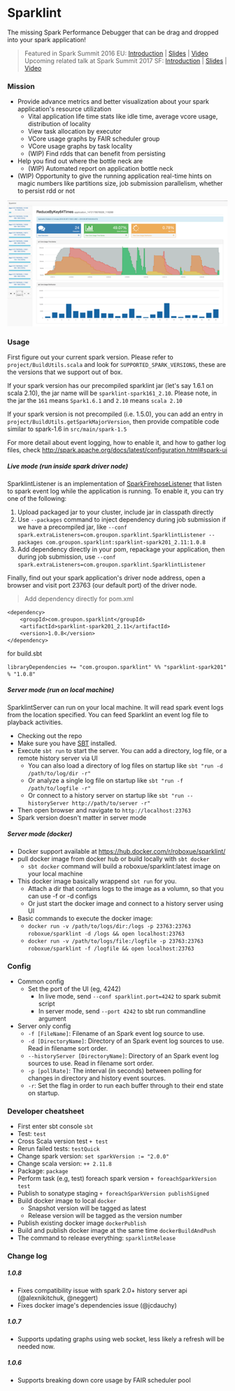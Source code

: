 Sparklint
========

The missing Spark Performance Debugger that can be drag and dropped into your spark application!

> Featured in Spark Summit 2016 EU: [Introduction](https://spark-summit.org/eu-2016/events/sparklint-a-tool-for-monitoring-identifying-and-tuning-inefficient-spark-jobs-across-your-cluster/) | [Slides](https://www.slideshare.net/SparkSummit/spark-summit-eu-talk-by-simon-whitear) | [Video](https://www.youtube.com/watch?v=reGerTzcvoA)    
Upcoming related talk at Spark Summit 2017 SF: [Introduction](https://spark-summit.org/2017/events/continuous-application-with-fair-scheduler/) | [Slides](https://www.slideshare.net/databricks/continuous-application-with-fair-scheduler-with-robert-xue) | [Video](https://youtu.be/oXwOQKXo9VE)

### Mission
- Provide advance metrics and better visualization about your spark application's resource utilization
  - Vital application life time stats like idle time, average vcore usage, distribution of locality
  - View task allocation by executor
  - VCore usage graphs by FAIR scheduler group
  - VCore usage graphs by task locality
  - (WIP) Find rdds that can benefit from persisting
- Help you find out where the bottle neck are
  - (WIP) Automated report on application bottle neck
- (WIP) Opportunity to give the running application real-time hints on magic numbers like partitions size, job submission parallelism, whether to persist rdd or not

![ScreenShot](screen_shot.png)

### Usage

First figure out your current spark version. Please refer to `project/BuildUtils.scala` and look for `SUPPORTED_SPARK_VERSIONS`, these are the versions that we support out of box.

If your spark version has our precompiled sparklint jar (let's say 1.6.1 on scala 2.10), the jar name will be `sparklint-spark161_2.10`.
Please note, in the jar the `161` means `Spark1.6.1` and `2.10` means `scala 2.10`

If your spark version is not precompiled (i.e. 1.5.0), you can add an entry in `project/BuildUtils.getSparkMajorVersion`, then provide compatible code similar to spark-1.6 in `src/main/spark-1.5`

For more detail about event logging, how to enable it, and how to gather log files, check http://spark.apache.org/docs/latest/configuration.html#spark-ui

##### Live mode (run inside spark driver node)

SparklintListener is an implementation of [SparkFirehoseListener](https://spark.apache.org/docs/1.5.2/api/java/org/apache/spark/SparkFirehoseListener.html)
that listen to spark event log while the application is running. To enable it, you can try one of the following:

1. Upload packaged jar to your cluster, include jar in classpath directly
2. Use `--packages` command to inject dependency during job submission if we have a precompiled jar, like `--conf spark.extraListeners=com.groupon.sparklint.SparklintListener --packages com.groupon.sparklint:sparklint-spark201_2.11:1.0.8`
3. Add dependency directly in your pom, repackage your application, then during job submission, use `--conf spark.extraListeners=com.groupon.sparklint.SparklintListener`

Finally, find out your spark application's driver node address, open a browser and visit port 23763 (our default port) of the driver node.

> Add dependency directly for pom.xml
  ```
  <dependency>
      <groupId>com.groupon.sparklint</groupId>
      <artifactId>sparklint-spark201_2.11</artifactId>
      <version>1.0.8</version>
  </dependency>
  ```
  for build.sbt
  ```
  libraryDependencies += "com.groupon.sparklint" %% "sparklint-spark201" % "1.0.8"
  ```

##### Server mode (run on local machine)

SparklintServer can run on your local machine. It will read spark event logs from the location specified.
You can feed Sparklint an event log file to playback activities.

- Checking out the repo
- Make sure you have [SBT](http://www.scala-sbt.org/) installed.
- Execute `sbt run` to start the server. You can add a directory, log file, or a remote history server via UI
    - You can also load a directory of log files on startup like `sbt "run -d /path/to/log/dir -r"`
    - Or analyze a single log file on startup like `sbt "run -f /path/to/logfile -r"`
    - Or connect to a history server on startup like `sbt "run --historyServer http://path/to/server -r"`
- Then open browser and navigate to `http://localhost:23763`
- Spark version doesn't matter in server mode

##### Server mode (docker)
- Docker support available at https://hub.docker.com/r/roboxue/sparklint/
- pull docker image from docker hub or build locally with `sbt docker`
  - `sbt docker` command will build a roboxue/sparklint:latest image on your local machine
- This docker image basically wrappend `sbt run` for you. 
  - Attach a dir that contains logs to the image as a volumn, so that you can use -f or -d configs
  - Or just start the docker image and connect to a history server using UI
- Basic commands to execute the docker image:
  - `docker run -v /path/to/logs/dir:/logs -p 23763:23763 roboxue/sparklint -d /logs && open localhost:23763`
  - `docker run -v /path/to/logs/file:/logfile -p 23763:23763 roboxue/sparklint -f /logfile && open localhost:23763`


### Config
* Common config
    * Set the port of the UI (eg, 4242)
        - In live mode, send `--conf sparklint.port=4242` to spark submit script
        - In server mode, send `--port 4242` to sbt run commandline argument
* Server only config
    - `-f [FileName]`: Filename of an Spark event log source to use.
    - `-d [DirectoryName]`: Directory of an Spark event log sources to use. Read in filename sort order.
    - `--historyServer [DirectoryName]`: Directory of an Spark event log sources to use. Read in filename sort order.
    - `-p [pollRate]`: The interval (in seconds) between polling for changes in directory and history event sources.
    - `-r`: Set the flag in order to run each buffer through to their end state on startup.

### Developer cheatsheet

* First enter sbt console `sbt`
* Test: `test`
* Cross Scala version test `+ test`
* Rerun failed tests: `testQuick`
* Change spark version: `set sparkVersion := "2.0.0"`
* Change scala version: `++ 2.11.8`
* Package: `package`
* Perform task (e.g, test) foreach spark version `+ foreachSparkVersion test`
* Publish to sonatype staging `+ foreachSparkVersion publishSigned`
* Build docker image to local `docker`
    - Snapshot version will be tagged as latest
    - Release version will be tagged as the version number
* Publish existing docker image `dockerPublish`
* Build and publish docker image at the same time `dockerBuildAndPush`
* The command to release everything: `sparklintRelease`

### Change log

##### 1.0.8
- Fixes compatibility issue with spark 2.0+ history server api (@alexnikitchuk, @neggert)
- Fixes docker image's dependencies issue (@jcdauchy)

##### 1.0.7
- Supports updating graphs using web socket, less likely a refresh will be needed now.

##### 1.0.6
- Supports breaking down core usage by FAIR scheduler pool
 
 
 
 
 
 
 
 
 
 
 
 
 
 
 
 
 
 
 
 
 
 
 
 
 
 
 
 
 
 
 
 
 
 
 
 
 
 
 
 
 
 
 
 
 
 
 
 
 
 
 
 
 
 
 
 
 
 
 
 
 
 
 
 
 
 
 
 
 
 
 
 
 
 
 
 
 
 
 
 
 
 
 
 
 
 
 
 
 
 
 
 
 
 
 
 
 
 
 
 
 
 
 
 
 
 
 
 
 
 
 
 
 
 
 
 
 
 
 
 
 
 
 
 
 
 
 
 
 
 
 
 
 
 
 
 
 
 
 
 
 
 
 
 
 
 
 
 
 
 
 
 
 
 
 
 
 
 
 
 
 
 
 
 
 
 
 
 
 
 
 
 
 
 
 
 
 
 
 
 
 
 
 
 
 
 
 
 
 
 
 
 
 
 
 
 
 
 
 
 
 
 
 
 
 
 
 
 
 
 
 
 
 
 
 
 
 
 
 
 
 
 
 
 
 
 
 
 
 
 
 
 
 
 
 
 
 
 
 
 
 
 
 
 
 
 
 
 
 
 
 
 
 
 
 
 
 
 
 
 
 
 
 
 
 
    
 
 
 
 
 
 
 
 
 
 
 
 
 
 
 
 
 
 
 
 
 
 
 
 
 
 
 
 
 
 
 
 
 
 
 
 
 
 
 
 
 
 
 
 
 
 
 
 
 
 
 
 
 
 
 
 
 
 
 
 
 
 
 
 
 
 
 
 
 
 
 
 
 
 
 
 
 
 
 
 
 
 
 
 
 
 
 
 
 
 
 
 
 
 
 
 
 
 
 
 
 
 
 
 
 
 
 
 
 
 
 
 
 
 
 
 
 
 
 
 
 
 
 
 
 
 
 
 
 
 
 
 
 
 
 
 
 
 
 
 
 
 
 
 
 
 
 
 
 
 
 
 
 
 
 
 
 
 
 
 
 
 
 
 
 
 
 
 
 
 
 
 
 
 
 
 
 
 
 
 
 
 
 
 
 
 
 
 
 
 
 
 
 
 
 
 
 
 
 
 
 
 
 
 
 
 
 
 
 
 
 
 
 
 
 
 
 
 
 
 
 
 
 
 
 
 
 
 
 
 
 
 
 
 
 
 
 
 
 
 
 
 
 
 
 
 
 
 
 
 
 
 
 
 
 
 
 
 
 
 
 
 
 
 
 
 
 
 
 
 
 
 
 
 
 
 
 
 
 
 
 
 
 
 
 
 
 
 
 
 
 
 
 
 
 
 
 
 
 
 
 
 
 
 
 
 
 
 
 
 
 
 
 
 
 
 
 
 
 
 
 
 
 
 
 
 
 
 
 
 
 
 
 
 
 
 
 
 
 
 
 
 
 
 
 
 
 
 
 
 
 
 
 
 
 
 
 
 
 
 
 
 
 
 
 
 
 
 
 
